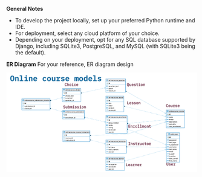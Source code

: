 
**General Notes**


- To develop the project locally, set up your preferred Python runtime and IDE.
- For deployment, select any cloud platform of your choice.
- Depending on your deployment, opt for any SQL database supported by Django, including SQLite3, PostgreSQL, and MySQL (with SQLite3 being the default).

**ER Diagram**
For your reference, ER diagram design

![Onlinecourse ER Diagram](/models.png)
